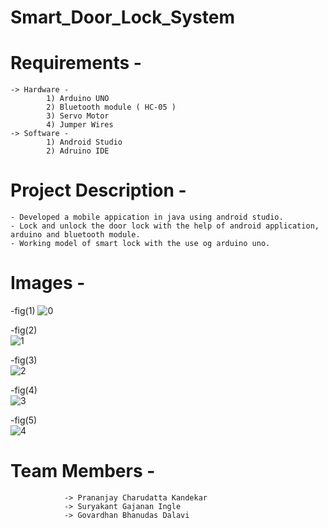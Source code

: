 # Smart_Door_Lock_System #

# Requirements -
    -> Hardware -
            1) Arduino UNO
            2) Bluetooth module ( HC-05 )
            3) Servo Motor
            4) Jumper Wires
    -> Software -
            1) Android Studio
            2) Adruino IDE
   
                                          
# Project Description -
    - Developed a mobile appication in java using android studio.
    - Lock and unlock the door lock with the help of android application, arduino and bluetooth module.
    - Working model of smart lock with the use og arduino uno.
    
# Images -
   
   -fig(1)
   ![0](https://user-images.githubusercontent.com/78221502/154327303-b2278dcd-f9a7-4eec-a32f-f7887e81047e.jpg)
   
   
   -fig(2)                                            
   ![1](https://user-images.githubusercontent.com/78221502/154327313-2c219932-bf04-405f-9388-6e662e00ec7d.jpg)
   
   
   -fig(3)                                           
   ![2](https://user-images.githubusercontent.com/78221502/154327318-3e45aad3-17d5-4d76-8a30-a1cbfca34283.jpg)
   
   
   -fig(4)                                           
   ![3](https://user-images.githubusercontent.com/78221502/154327321-b9b02bde-e383-40d8-bd03-d234a757cd24.jpg)
   
   
   -fig(5)                                           
    ![4](https://user-images.githubusercontent.com/78221502/154327323-463b7842-935d-41bf-8a97-92dc25dc22f3.jpg)
                                                

# Team Members -
                -> Prananjay Charudatta Kandekar
                -> Suryakant Gajanan Ingle
                -> Govardhan Bhanudas Dalavi
      
